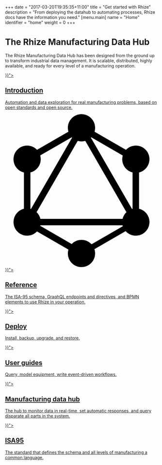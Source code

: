 +++
date = "2017-03-20T19:35:35+11:00"
title = "Get started with Rhize"
description = "From deploying the datahub to automating processes, Rhize docs have the information you need."
[menu.main]
name = "Home"
identifier = "home"
weight = 0
+++

<div class="landing">
  <div class="hero">
    <h1>The Rhize Manufacturing Data Hub</h1>
    <p>
      The Rhize Manufacturing Data Hub has been designed from the ground up to transform industrial data management. It is scalable, distributed, highly available, and ready for every level of a manufacturing operation.
    </p>

  </div>
  <div class="item">
    <div class="icon"><i class="fa fa-info-circle" aria-hidden="true"></i></div>
    <a href="{{< relref "/get-started/introduction">}}">
      <h2>Introduction</h2>
      <p>
      Automation and data exploration for real manufacturing problems, based on open standards and open source.
      </p>
    </a>
  </div>

  <div class="item">
    <svg class="icon" role="img" viewBox="0 0 24 24" xmlns="http://www.w3.org/2000/svg"><title>GraphQL icon</title><path d="M14.051 2.751l4.935 2.85c.816-.859 2.173-.893 3.032-.077.148.14.274.301.377.477.589 1.028.232 2.339-.796 2.928-.174.1-.361.175-.558.223v5.699c1.146.273 1.854 1.423 1.58 2.569-.048.204-.127.4-.232.581-.592 1.023-1.901 1.374-2.927.782-.196-.113-.375-.259-.526-.429l-4.905 2.832c.372 1.124-.238 2.335-1.361 2.706-.217.071-.442.108-.67.108-1.181.001-2.139-.955-2.14-2.136 0-.205.029-.41.088-.609l-4.936-2.847c-.816.854-2.171.887-3.026.07-.854-.816-.886-2.171-.07-3.026.283-.297.646-.506 1.044-.603l.001-5.699c-1.15-.276-1.858-1.433-1.581-2.584.047-.198.123-.389.224-.566.592-1.024 1.902-1.374 2.927-.782.177.101.339.228.48.377l4.938-2.85C9.613 1.612 10.26.423 11.39.088 11.587.029 11.794 0 12 0c1.181-.001 2.139.954 2.14 2.134.001.209-.03.418-.089.617zm-.515.877c-.019.021-.037.039-.058.058l6.461 11.19c.026-.009.056-.016.082-.023V9.146c-1.145-.283-1.842-1.442-1.558-2.588.006-.024.012-.049.019-.072l-4.946-2.858zm-3.015.059l-.06-.06-4.946 2.852c.327 1.135-.327 2.318-1.461 2.645-.026.008-.051.014-.076.021v5.708l.084.023 6.461-11.19-.002.001zm2.076.507c-.39.112-.803.112-1.192 0l-6.46 11.189c.294.283.502.645.6 1.041h12.911c.097-.398.307-.761.603-1.044L12.597 4.194zm.986 16.227l4.913-2.838c-.015-.047-.027-.094-.038-.142H5.542l-.021.083 4.939 2.852c.388-.404.934-.653 1.54-.653.627 0 1.19.269 1.583.698z"/></svg>
    <a  href="{{< relref "/reference">}}">
      <h2>Reference</h2>
      <p>
        The ISA-95 schema, GraqhQL endpoints and directives, and BPMN elements to use Rhize in your operation.
      </p>
    </a>
  </div>
  <div class="item">
    <div class="icon"><i class="fa fa-building" aria-hidden="true"></i></div>
    <a href="{{< relref "/deploy">}}">
      <h2>Deploy</h2>
      <p>
      Install, backup, upgrade, and restore.
      </p>
    </a>
  </div>
  <div class="item">
    <div class="icon"><i class="fa fa-wrench" aria-hidden="true"></i></div>
    <a href="{{< relref "/how-to">}}">
      <h2>User guides</h2>
      <p>
      Query, model equipment, write event-driven workflows.
      </p>
    </a>
  </div>
  <div class="item">
    <div class="icon"><i class="lni lni-keyword-research" aria-hidden="true"></i></div>
    <a href="{{< relref "/concepts/datahub">}}">
      <h2>Manufacturing data hub</h2>
      <p>
       The hub to monitor data in real-time, set automatic responses, and query disparate all parts in the system. 
      </p>
    </a>
  </div>
  <div class="item">
    <div class="icon"><i class="fa fa-industry" aria-hidden="true"></i></div>
    <a href="{{< relref "/concepts/isa95">}}">
      <h2>ISA95</h2>
      <p>
        The standard that defines the schema and all levels of manufacturing a common language.
      </p>
    </a>
  </div>

</div>

<style>
  .content-wrapper {
    margin: 0 auto;
    max-width: 1200px;
    border: none;
  }
  article {
    max-width: none;
  }
  article h1 {
    border: none;
  }
  #sidebar {
    display: none;
  }
  article h1.post-title {
    display: none;
  }
</style>

